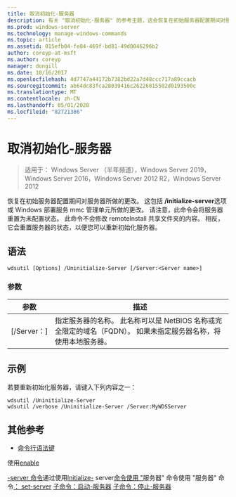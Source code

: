 ```yaml
---
title: 取消初始化-服务器
description: 有关 "取消初始化-服务器" 的参考主题，这会恢复在初始服务器配置期间对服务器所做的更改。
ms.prod: windows-server
ms.technology: manage-windows-commands
ms.topic: article
ms.assetid: 015efb04-fe84-469f-bd81-49d0046296b2
author: coreyp-at-msft
ms.author: coreyp
manager: dongill
ms.date: 10/16/2017
ms.openlocfilehash: 4d7747a44172b7382bd22a7d48ccc717a89ccacb
ms.sourcegitcommit: ab64dc83fca28039416c26226815502d0193500c
ms.translationtype: MT
ms.contentlocale: zh-CN
ms.lasthandoff: 05/01/2020
ms.locfileid: "82721386"
---
```

# <a name="uninitialize-server"></a>取消初始化-服务器

> 适用于： Windows Server （半年频道），Windows Server 2019，Windows Server 2016，Windows Server 2012 R2，Windows Server 2012

恢复在初始服务器配置期间对服务器所做的更改。 这包括 **/initialize-server**选项或 Windows 部署服务 mmc 管理单元所做的更改。 请注意，此命令会将服务器重置为未配置状态。 此命令不会修改 remoteInstall 共享文件夹的内容。 相反，它会重置服务器的状态，以便您可以重新初始化服务器。

## <a name="syntax"></a>语法
```
wdsutil [Options] /Uninitialize-Server [/Server:<Server name>]
```
### <a name="parameters"></a>参数
|参数|描述|
|-------|--------|
|[/Server：<Server name>]|指定服务器的名称。 此名称可以是 NetBIOS 名称或完全限定的域名（FQDN）。 如果未指定服务器名称，将使用本地服务器。|
## <a name="examples"></a>示例
若要重新初始化服务器，请键入下列内容之一：
```
wdsutil /Uninitialize-Server
wdsutil /verbose /Uninitialize-Server /Server:MyWDSServer
```
## <a name="additional-references"></a>其他参考
- [命令行语法键](command-line-syntax-key.md)

使用[enable](using-the-enable-server-command.md)

[-server 命令](using-the-disable-server-command.md)通过使用[Initialize-](using-the-initialize-server-command.md)
server[命令使用 "](using-the-get-server-command.md)服务器" 命令使用 "服务器" 命令[： set-server](subcommand-set-server.md)
[子命令：启动-服务器](subcommand-start-server.md)
[子命令：停止-服务器](subcommand-stop-server.md)
